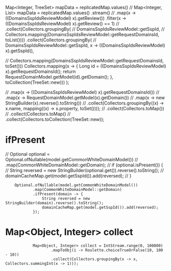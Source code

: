 Map<Integer, TreeSet<String>> mapData = replicatedMap.values()
//        Map<Integer, List<String>> mapData = replicatedMap.values()
               .stream()
//                .map(x -> ((DomainsSspIdsReviewModel) x).getReview())
               .filter(x -> ((DomainsSspIdsReviewModel) x).getReview() == 1)
//                .collect(Collectors.groupingBy(
//                        DomainsSspIdsReviewModel::getSspId,
//                        Collectors.mapping(DomainsSspIdsReviewModel::getRequestDomainsId, toList())))
               .collect(Collectors.groupingBy(
//                        DomainsSspIdsReviewModel::getSspId,
                       x -> ((DomainsSspIdsReviewModel) x).getSspId(),

//                        Collectors.mapping(DomainsSspIdsReviewModel::getRequestDomainsId, toSet()))
                       Collectors.mapping(x -> {
                           Long id = ((DomainsSspIdsReviewModel) x).getRequestDomainsId();
                           return RequestDomainModel.getModel(id).getDomain(); }, toCollection(TreeSet::new)))
               );



//                .map(x -> ((DomainsSspIdsReviewModel) x).getRequestDomainsId())
//                .map(x -> RequestDomainModel.getModel(x).getDomain())
//                .map(x -> new StringBuilder(x).reverse().toString())
//                .collect(Collectors.groupingBy((x) -> x.name, mapping((x) -> x.property, toSet())));
//                .collect(Collectors.toMap())
//                .collect(Collectors.toMap()
//                .collect(Collectors.toCollection(TreeSet::new));

# ifPresent
//        Optional<String> optional = Optional.ofNullable(model.getCommonWhiteDomainModel())
//                .map(CommonWhiteDomainModel::getDomain);
//        if (optional.isPresent()) {
//            String reversed = new StringBuilder(optional.get()).reverse().toString();
//            domainCacheMap.get(model.getSspId()).add(reversed);
//        }

        Optional.ofNullable(model.getCommonWhiteDomainModel())
                .map(CommonWhiteDomainModel::getDomain)
                .ifPresent(domain -> {
                    String reversed = new StringBuilder(domain).reverse().toString();
                    domainCacheMap.get(model.getSspId()).add(reversed);
                });

# Map<Object, Integer> collect
                Map<Object, Integer> collect = IntStream.range(0, 100000)
                        .mapToObj(i -> Roulette.choiceTrueOrFalse(10, 100 - 10))
                        .collect(Collectors.groupingBy(x -> x, Collectors.summingInt(x -> 1)));
